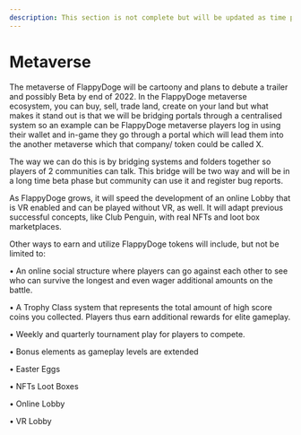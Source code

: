 ```yaml
---
description: This section is not complete but will be updated as time progresses
---
```


# Metaverse

The metaverse of FlappyDoge will be cartoony and plans to debute a trailer and possibly Beta by end of 2022. In the FlappyDoge metaverse ecosystem, you can  buy, sell, trade land, create on your land but what makes it stand out is that we will be bridging portals through a centralised system so an example can be FlappyDoge metaverse players log in using their wallet and in-game they go through a portal which will lead them into the another metaverse which that company/ token could be called X.&#x20;

The way we can do this is by bridging systems and folders together so players of 2 communities can talk. This bridge will be two way and will be in a long time beta phase but community can use it and register bug reports.&#x20;

As FlappyDoge grows, it will speed the development of an online Lobby that is VR enabled and can be played without VR, as well.  It will adapt previous successful concepts, like Club Penguin, with real NFTs and loot box marketplaces.

Other ways to earn and utilize FlappyDoge tokens will include, but not be limited to:

•             An online social structure where players can go against each other to see who can survive the longest and even wager additional amounts on the battle.

•             A Trophy Class system that represents the total amount of high score coins you collected.  Players thus earn additional rewards for elite gameplay.

•             Weekly and quarterly tournament play for players to compete.

•             Bonus elements as gameplay levels are extended

•             Easter Eggs

•             NFTs Loot Boxes

•             Online Lobby

•             VR Lobby
